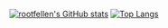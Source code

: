 [![rootfellen's GitHub stats](https://github-readme-stats.vercel.app/api?username=rootfellen)](https://github.com/rootfellen/github-readme-stats)
[![Top Langs](https://github-readme-stats.vercel.app/api/top-langs/?username=rootfellen&layout=compact)](https://github.com/rootfellen/github-readme-stats)
